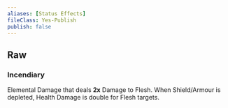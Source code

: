 ```yaml
---
aliases: [Status Effects]
fileClass: Yes-Publish
publish: false
---
```


## Raw

### Incendiary

Elemental Damage that deals **2x** Damage to Flesh. When Shield/Armour is depleted, Health Damage is double for Flesh targets.
